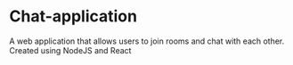 # Chat-application
A web application that allows users to join rooms and chat with each other. Created using NodeJS and React
